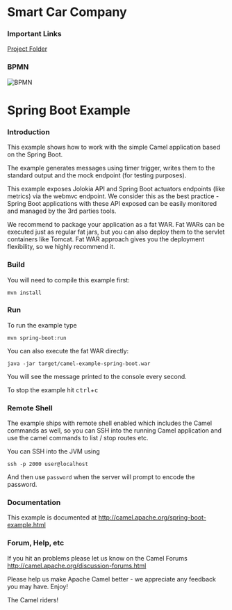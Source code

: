 # Smart Car Company
### Important Links
[Project Folder](https://drive.google.com/folderview?id=0ByYSCn1MSy8pUVlmdXZ5eU80eFk&usp=sharing)

### BPMN
![BPMN](http://i.imgur.com/ELWxpMa.png)

# Spring Boot Example


### Introduction
This example shows how to work with the simple Camel application based on the Spring Boot.

The example generates messages using timer trigger, writes them to the standard output and the mock
endpoint (for testing purposes).

This example exposes Jolokia API and Spring Boot actuators endpoints (like metrics) via the webmvc endpoint. We consider
this as the best practice - Spring Boot applications with these API exposed can be easily monitored and managed by the
3rd parties tools.

We recommend to package your application as a fat WAR. Fat WARs can be executed just as regular fat jars, but you can also
deploy them to the servlet containers like Tomcat. Fat WAR approach gives you the deployment flexibility, so we highly
recommend it.

### Build
You will need to compile this example first:

	mvn install

### Run
To run the example type

	mvn spring-boot:run

You can also execute the fat WAR directly:

	java -jar target/camel-example-spring-boot.war

You will see the message printed to the console every second.

To stop the example hit <kbd>ctrl</kbd>+<kbd>c</kbd>

### Remote Shell

The example ships with remote shell enabled which includes the Camel commands as well, so you can SSH into the running Camel application and use the camel commands to list / stop routes etc.

You can SSH into the JVM using

    ssh -p 2000 user@localhost

And then use `password` when the server will prompt to encode the password.


### Documentation

This example is documented at <http://camel.apache.org/spring-boot-example.html>

### Forum, Help, etc

If you hit an problems please let us know on the Camel Forums
	<http://camel.apache.org/discussion-forums.html>

Please help us make Apache Camel better - we appreciate any feedback you may
have.  Enjoy!



The Camel riders!
